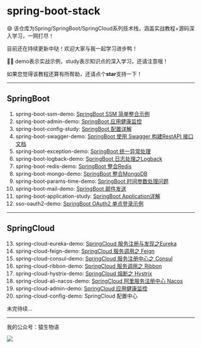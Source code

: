 # spring-boot-stack
:smile: 该仓库为Spring/SpringBoot/SpringCloud系列技术栈，涵盖实战教程+源码深入学习，一网打尽！

目前还在持续更新中哒！欢迎大家与我一起学习进步鸭！

:tipping_hand_man: demo表示实战示例，study表示知识点的深入学习，还请注意哦！

如果您觉得该教程还算有所帮助，还请点个**star**支持一下！



---

## SpringBoot

1. spring-boot-ssm-demo: [SpringBoot SSM 简单整合示例](http://www.eknown.cn/index.php/spring-boot/ssm-simple.html)
2. spring-boot-admin-demo: [SpringBoot 应用健康监控](http://www.eknown.cn/index.php/spring-boot/spring-boot-admin.html)
3. spring-boot-config-study: [SpringBoot 配置详解](http://www.eknown.cn/index.php/spring-boot/config.html)
4. spring-boot-swagger-demo: [SpringBoot 使用 Swagger 构建RestAPI 接口文档](http://www.eknown.cn/index.php/default/spring-boot-swagger.html)
5. spring-boot-exception-demo: [SpringBoot 统一异常处理](http://www.eknown.cn/index.php/spring-boot/exception-handler.html)
6. spring-boot-logback-demo: [SpringBoot 日志处理之Logback](http://www.eknown.cn/index.php/spring-boot/logback.html)
7. spring-boot-redis-demo: [SpringBoot 整合Redis](http://www.eknown.cn/index.php/spring-boot/spring-boot-redis.html)
8. spring-boot-mongo-demo: [SpringBoot 整合MongoDB](http://www.eknown.cn/index.php/spring-boot/spring-boot-mongodb.html)
9. spring-boot-params-time-demo: [SpringBoot 时间参数处理问题](http://www.eknown.cn/index.php/spring-boot/params-time.html)
10. spring-boot-mail-demo: [SpringBoot 邮件发送](http://www.eknown.cn/index.php/spring-boot/email.html)
11. spring-boot-application-study: [SpringBoot Application详解](http://www.eknown.cn/index.php/spring-boot/spring-boot-application.html)
12. sso-oauth2-demo: [SpringBoot OAuth2 单点登录示例](http://www.eknown.cn/index.php/spring-boot/oauth2-sso.html)

---

## SpringCloud

13. spring-cloud-eureka-demo: [SpringCloud 服务注册与发现之Eureka](http://www.eknown.cn/index.php/springcloud/eureka.html)
14. spring-cloud-feign-demo: [SpringCloud 服务调用之 Feign](http://www.eknown.cn/index.php/springcloud/feign.html)
15. spring-cloud-consul-demo: [SpringCloud 服务注册中心之 Consul](http://www.eknown.cn/index.php/springcloud/consul.html)
16. spring-cloud-ribbon-demo: [SpringCloud 服务调用之 Ribbon](http://www.eknown.cn/index.php/springcloud/ribbon.html)
17. spring-cloud-hystrix-demo: [SpringCloud 熔断之 Hystrix](http://www.eknown.cn/index.php/springcloud/hystrix.html)
18. spring-cloud-ali-nacos-demo: [SpringCloud 阿里服务注册中心 Nacos](http://www.eknown.cn/index.php/spring-boot/nacos.html)
19. spring-cloud-admin-demo: [SpringCloud 应用健康监控](http://www.eknown.cn/index.php/springcloud/admin.html)
20. spring-cloud-config-demo: SpringCloud 配置中心

未完待续...

---

我的公众号：猿生物语


![](http://zfh-public-blog.oss-cn-beijing.aliyuncs.com/image-1577335824761.png)
